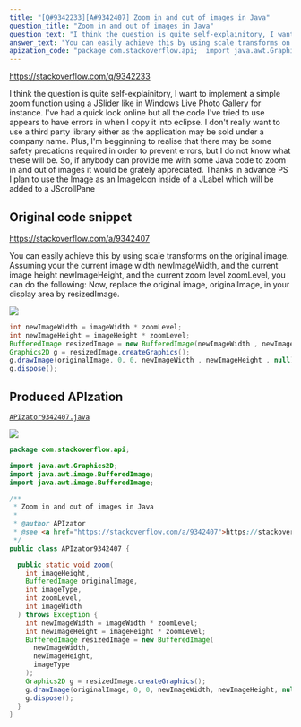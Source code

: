 ```yaml
---
title: "[Q#9342233][A#9342407] Zoom in and out of images in Java"
question_title: "Zoom in and out of images in Java"
question_text: "I think the question is quite self-explainitory, I want to implement a simple zoom function using a JSlider like in Windows Live Photo Gallery for instance. I've had a quick look online but all the code I've tried to use appears to have errors in when I copy it into eclipse. I don't really want to use a third party library either as the application may be sold under a company name. Plus, I'm begginning to realise that there may be some safety precations required in order to prevent errors, but I do not know what these will be. So, if anybody can provide me with some Java code to zoom in and out of images it would be grately appreciated. Thanks in advance PS I plan to use the Image as an ImageIcon inside of a JLabel which will be added to a JScrollPane"
answer_text: "You can easily achieve this by using scale transforms on the original image.  Assuming your the current image width newImageWidth, and the current image height newImageHeight, and the current zoom level zoomLevel, you can do the following: Now, replace the original image, originalImage, in your display area by resizedImage."
apization_code: "package com.stackoverflow.api;  import java.awt.Graphics2D; import java.awt.image.BufferedImage; import java.awt.image.BufferedImage;  /**  * Zoom in and out of images in Java  *  * @author APIzator  * @see <a href=\"https://stackoverflow.com/a/9342407\">https://stackoverflow.com/a/9342407</a>  */ public class APIzator9342407 {    public static void zoom(     int imageHeight,     BufferedImage originalImage,     int imageType,     int zoomLevel,     int imageWidth   ) throws Exception {     int newImageWidth = imageWidth * zoomLevel;     int newImageHeight = imageHeight * zoomLevel;     BufferedImage resizedImage = new BufferedImage(       newImageWidth,       newImageHeight,       imageType     );     Graphics2D g = resizedImage.createGraphics();     g.drawImage(originalImage, 0, 0, newImageWidth, newImageHeight, null);     g.dispose();   } }"
---
```


https://stackoverflow.com/q/9342233

I think the question is quite self-explainitory, I want to implement a simple zoom function using a JSlider like in Windows Live Photo Gallery for instance.
I&#x27;ve had a quick look online but all the code I&#x27;ve tried to use appears to have errors in when I copy it into eclipse. I don&#x27;t really want to use a third party library either as the application may be sold under a company name. Plus, I&#x27;m begginning to realise that there may be some safety precations required in order to prevent errors, but I do not know what these will be.
So, if anybody can provide me with some Java code to zoom in and out of images it would be grately appreciated.
Thanks in advance
PS I plan to use the Image as an ImageIcon inside of a JLabel which will be added to a JScrollPane



## Original code snippet

https://stackoverflow.com/a/9342407

You can easily achieve this by using scale transforms on the original image. 
Assuming your the current image width newImageWidth, and the current image height newImageHeight, and the current zoom level zoomLevel, you can do the following:
Now, replace the original image, originalImage, in your display area by resizedImage.

<div class="code-logo"><img src="/stackoverflow.png" /></div>

```java
int newImageWidth = imageWidth * zoomLevel;
int newImageHeight = imageHeight * zoomLevel;
BufferedImage resizedImage = new BufferedImage(newImageWidth , newImageHeight, imageType);
Graphics2D g = resizedImage.createGraphics();
g.drawImage(originalImage, 0, 0, newImageWidth , newImageHeight , null);
g.dispose();
```

## Produced APIzation

[`APIzator9342407.java`](https://github.com/pasqualesalza/apization/raw/main/data/search/APIzator9342407.java)

<div class="code-logo"><img src="/apizator.png" /></div>

```java
package com.stackoverflow.api;

import java.awt.Graphics2D;
import java.awt.image.BufferedImage;
import java.awt.image.BufferedImage;

/**
 * Zoom in and out of images in Java
 *
 * @author APIzator
 * @see <a href="https://stackoverflow.com/a/9342407">https://stackoverflow.com/a/9342407</a>
 */
public class APIzator9342407 {

  public static void zoom(
    int imageHeight,
    BufferedImage originalImage,
    int imageType,
    int zoomLevel,
    int imageWidth
  ) throws Exception {
    int newImageWidth = imageWidth * zoomLevel;
    int newImageHeight = imageHeight * zoomLevel;
    BufferedImage resizedImage = new BufferedImage(
      newImageWidth,
      newImageHeight,
      imageType
    );
    Graphics2D g = resizedImage.createGraphics();
    g.drawImage(originalImage, 0, 0, newImageWidth, newImageHeight, null);
    g.dispose();
  }
}

```